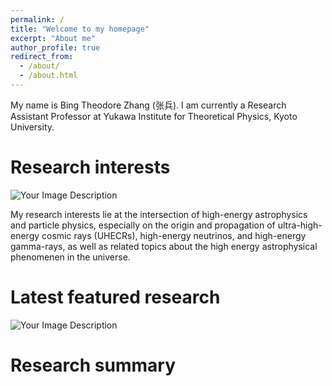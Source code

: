```yaml
---
permalink: /
title: "Welcome to my homepage"
excerpt: "About me"
author_profile: true
redirect_from: 
  - /about/
  - /about.html
---
```



My name is Bing Theodore Zhang (张兵). I am currently a Research Assistant Professor at Yukawa Institute for Theoretical Physics, Kyoto University.

Research interests
======

![Your Image Description](https://btheodorezhang.github.io/files/Multimessenger.png)

My research interests lie at the intersection of high-energy astrophysics and particle physics, especially on the origin and propagation of ultra-high-energy cosmic rays (UHECRs), high-energy neutrinos, and high-energy gamma-rays, as well as related topics about the high energy astrophysical phenomenen in the universe. 


Latest featured research
======

![Your Image Description](https://btheodorezhang.github.io/files/GRB221009A_TeV.png)

Research summary
======

<!--
## What is the origin of UHECRs detected by Pierre Auger observatory and Telescope Array?

### Background

Cosmic rays with energy larger than 1 EeV are referred to as UHECRs, and their origin is a long-standing unresolved problem in astroparticle physics. Recent data sets from the Auger observatory and Telescope Array have shown that the primary mass of UHECRs is dominated by a light composition at an energy of around 2 EeV, and then becomes gradually heavier with increasing energy up to 40 EeV. The mass composition of UHECR nuclei is crucial for us to test the theories concerning the origin of UHECRs.

### Results 

**Tidal disruption events (TDEs)**: Our predictions show that UHECR nuclei can be produced and survive at external reverse shock, forward shock, and disk winds for Swift J1644+57 jetted-like TDEs. We find that the tidal disruption of main sequence stars or carbon-oxygen white dwarfs does not successfully reproduce UHECR observations, but oxygen-neon-magnesium white dwarfs can give a better explanation to observations even though they are rare. (*1706.00391, lead author*)

**Gamma-ray bursts (GRBs)**: We demonstrate low-luminosity GRBs can act as the sources of UHECRs and give new predictions based on the intrajet nuclear composition models considering progenitor dependencies. (*1712.09984, lead author*)

**Engine-driven supernova**: We show that engine-driven supernova can explain the observed UHECR spectrum in the external reverse shock scenario if their local rate is ~1 percent of core-collapse supernova rate.(*1812.10289, lead author*)

**Energetics of UHECR nuclei**: We find the resulting UHECR energy generation rate density to be ~ (0.2 - 2) * 1E44 erg per cubic mega-parsec per year with a nontrivial dependence on the spectral index. (*2012.03122, second main co-author*)

**Radio galaxy**: We found that the UHECR spectrum and composition can be reasonable explained with shear reacceleration mechanism assuming a certain fraction of galactic cosmic rays in a halo is entrained. (*1705.05027, third co-author*)

## What is the origin of high-energy neutrinos detected by IceCube observatory?

### Background

The IceCube Collaboration reported the first detection of an ~3.5 sigma excess of ~13 neutrino events in the direction of the blazar TXS0506+56 during an ~6 months period in 2014-2015, as well as the ~3 sigma detection of a high-energy (> 290 TeV) muon-track neutrino during an electromagnetic flare in 2017. On 2019 October, the IceCube Collaboration reported the detection of another ~200 TeV muon neutrino which may originated from tidal disruption event (TDE), AT2019dsg.

### Results

**IceCube170922A - TXS 0506+57**: We demonstrate that the neutral beam model provides an explanation for the 2014-2015 neutrino excess without violating X-ray and gamma-ray constraints and yields results consistent with the detection of one high-energy neutrino during the 2017 flare. (*1910.11464, lead author*)

**IceCube191001A – AT2019dsg**: We found that the most optimistic cases of the corona and hidden wind models could be consistent with the observation of IceCube-191001A. (*2005.08937, third main co-author*)

**IceCube200530A – AT2019fdr**: We showed that the expected number of neutrinos from sub-relativistic wind is lower than what have been observed, and higher cosmic ray luminosity are required. (*2111.09390, one of the authors*)

**Blazars as the sources of PeV neutrinos**: We found that the cumulative PeV neutrino flux contributed by all-sky blazars is a fraction < (10% ~ 50%) of the IceCube detected flux. (*1607.02211, lead author*)

## What is the origin of very-high-energy gamma-rays detected by H.E.S.S.? 

### Background

The MAGIC and H.E.S.S. collaboration have reported the detection of TeV photons from gamma-ray bursts (GRBs), GRB 190114C and GRB 180720B. Recently, H.E.S.S. reported the detection of TeV emission from a nearby low-luminosity GRB 190829A. In addition, the MAGIC collaboration also reported a ~3 sigma detection of TeV photons from short GRB 160821B.

### Results

**GRB 190829A – H.E.S.S.**: We show that the TeV photons during the H.E.S.S. observation time is naturally produced in the external inverse-Compton scenario, where seed photons supplied by the flares or other late-time dissipations. (*2012.07796, lead author*)

**GRB 160821B – MAGIC**: We found that the up-scattering of the extended and plateau emission from activities of a long-lasting central engine by forward shock high-energy electrons is consistent with the MAGIC observations. (*2012.09143, lead author*)

## Numerical code for calculating the high-energy emissions from various astrophysical sources.

### Background

With the beginning of the new era of multi-messenger particle astrophysics, we may have chance to detect gravitational waves, electromagnetic radiation from radio to TeV band, high-energy neutrinos, and even UHECRs from astrophysical high-energy sources simultaneously. 

### Results

We developed numerical code to calculate non-thermal emissions from GRBs and other astrophysical environments, which aimed to be publicly available in the near future after including the hadronic processes. (*2012.07796, lead author*)

## How can we detect ultra-high-energy cosmic rays and neutrinos with water Cherenkov detector array and radio antennas?

### Background

The Giant Radio Array for Neutrino Detection (GRAND) is a planned large-scale observatory of UHE cosmic rays and neutrinos.

### Results

I take an active part in the design of a conventional ground array for hybrid detection of the extensive air showers for GRANDProto300 with detectors deployed over 300 km^2. (*1810.09994, one of the collaborators*)
-->


<!--
My research interests are on multi-messenger astrophysics, especially on the origin of ultra-high-energy cosmic rays (UHECRs), high-energy neutrinos and very-high-energy (VHE) gamma-rays. 
<p>See <a href="https://btheodorezhang.github.io/Research/" target="_self">Research</a> to learn more!</p> 
![btz](https://btheodorezhang.github.io/files/Multi-messenger.pdf)
-->
<!--img align="right" width="500" height="80" src = "https://btheodorezhang.github.io/files/Multi-messenger.jpeg"-->

<!--
<p>&nbsp;</p>

I am a member of [The Giant Radio Array for Neutrino Detection (GRAND)](https://grand.cnrs.fr). I am working for the GRAND300 project on the design of a conventional ground array (i.e., array of water-Cherenkov detectors) for hybrid detection of the extensive air showers. 
<p>See <a href="https://btheodorezhang.github.io/GRAND300/" target="_self">GRAND300</a> to learn more!</p> 
![btz](https://btheodorezhang.github.io/files/grand_det_principle.pdf)
-->
<!--img align="right" width="500" height="80" src = "https://btheodorezhang.github.io/files/grand_det_principle.pdf"-->

<!--
<p>&nbsp;</p>

Latest Research
======
-->

<!--
## The origin of UHECR nuclei from Low-luminosity Gamma-ray bursts ([arXiV: 1712.09984](https://arxiv.org/abs/1712.09984))
![alt text](https://btheodorezhang.github.io/files/ZMKHM2018_research.png)
-->

<!--
We suggest that the low-luminosity (LL) gamma-ray bursts (GRBs) can be the sources of UHECR nuclei. LL GRBs are a subclass of GRBs which have lower luminosity ($L_\gamma \leq 10^{49}\rm~erg~s^{-1}$) and higher event rate ($\sim 300 \rm~Gpc~yr^{-1}$) compared to the classical high-luminosity (HL) GRBs. 
As have been shown in the left panel of the figure, the nuclear component in the interior of the progenitors can be loaded into the relativistic outflow.
We found that the intrajet nuclear component can be divided into two groups depending on the mass fraction of Silicon nuclei, Si-free and Si-rich. In addition, we also consider the hypernova ejecta composition under the case that the jet maybe launched later than the hypernova. 
We found the Si-rich model or hypernova ejecta model can match the Auger data well, while the Si-free models have more difficulty in fitting the spectrum, as we have shown in the right panel of the figure for nuclear composition model Si-R 2.
-->
